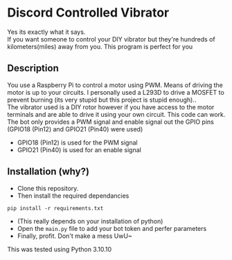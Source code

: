 # Discord Controlled Vibrator
Yes its exactly what it says.\
If you want someone to control your DIY vibrator but they're hundreds of kilometers(miles) away from you. This program is perfect for you
## Description

You use a Raspberry Pi to control a motor using PWM. Means of driving the motor is up to your circuits. I personally used a L293D to drive a MOSFET to prevent burning (its very stupid but this project is stupid enough)..\
The vibrator used is a DIY rotor however if you have access to the motor terminals and are able to drive it using your own circuit. This code can work.\
The bot only provides a PWM signal and enable signal out the GPIO pins (GPIO18 (Pin12) and GPIO21 (Pin40) were used)
- GPIO18 (Pin12) is used for the PWM signal
- GPIO21 (Pin40) is used for an enable signal
## Installation (why?)
- Clone this repository.
- Then install the required dependancies
```
pip install -r requirements.txt
```
- (This really depends on your installation of python)
- Open the `main.py` file to add your bot token and perfer parameters
- Finally, profit. Don't make a mess UwU~
  
This was tested using Python 3.10.10
